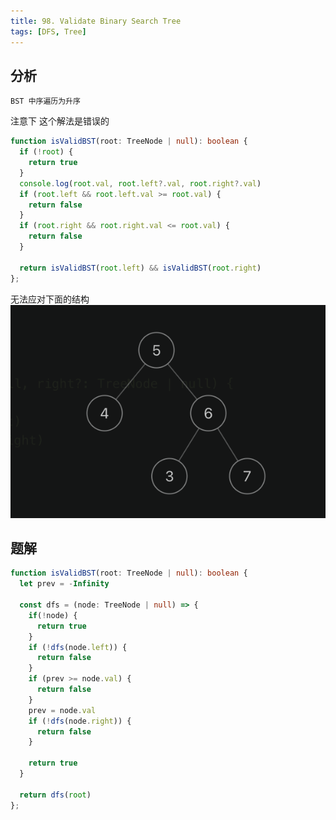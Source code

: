 ```yaml
---
title: 98. Validate Binary Search Tree
tags: [DFS, Tree]
---
```


## 分析
```
BST 中序遍历为升序
```
注意下 这个解法是错误的
```ts
function isValidBST(root: TreeNode | null): boolean {
  if (!root) {
    return true
  }
  console.log(root.val, root.left?.val, root.right?.val)
  if (root.left && root.left.val >= root.val) {
    return false
  }
  if (root.right && root.right.val <= root.val) {
    return false
  }

  return isValidBST(root.left) && isValidBST(root.right)
};
```
无法应对下面的结构
![Pasted image 20220430211451.png](./attachments/Pasted%20image%2020220430211451.png)

## 题解

```ts
function isValidBST(root: TreeNode | null): boolean {
  let prev = -Infinity

  const dfs = (node: TreeNode | null) => {
    if(!node) {
      return true
    }
    if (!dfs(node.left)) {
      return false
    }
    if (prev >= node.val) {
      return false
    }
    prev = node.val
    if (!dfs(node.right)) {
      return false
    }

    return true
  }

  return dfs(root)
};
```